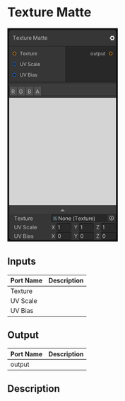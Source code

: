 # Texture Matte
![Mixture.TextureMatteNode](../../images/Mixture.TextureMatteNode.png)
## Inputs
Port Name | Description
--- | ---
Texture | 
UV Scale | 
UV Bias | 

## Output
Port Name | Description
--- | ---
output | 

## Description

